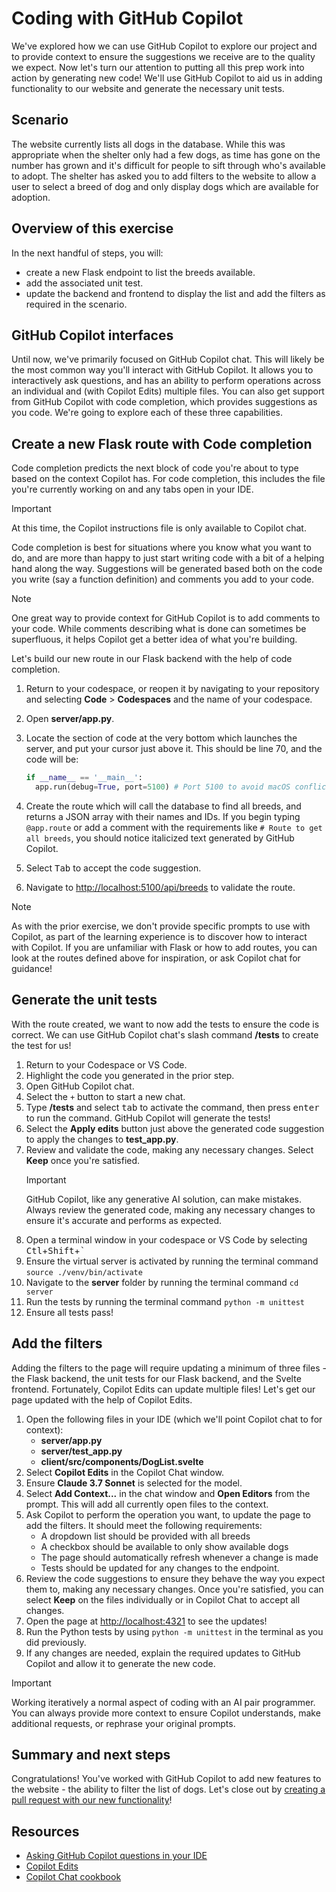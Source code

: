 # Coding with GitHub Copilot

We've explored how we can use GitHub Copilot to explore our project and to provide context to ensure the suggestions we receive are to the quality we expect. Now let's turn our attention to putting all this prep work into action by generating new code! We'll use GitHub Copilot to aid us in adding functionality to our website and generate the necessary unit tests.

## Scenario

The website currently lists all dogs in the database. While this was appropriate when the shelter only had a few dogs, as time has gone on the number has grown and it's difficult for people to sift through who's available to adopt. The shelter has asked you to add filters to the website to allow a user to select a breed of dog and only display dogs which are available for adoption.

## Overview of this exercise

In the next handful of steps, you will:

- create a new Flask endpoint to list the breeds available.
- add the associated unit test.
- update the backend and frontend to display the list and add the filters as required in the scenario.

## GitHub Copilot interfaces

Until now, we've primarily focused on GitHub Copilot chat. This will likely be the most common way you'll interact with GitHub Copilot. It allows you to interactively ask questions, and has an ability to perform operations across an individual and (with Copilot Edits) multiple files. You can also get support from GitHub Copilot with code completion, which provides suggestions as you code. We're going to explore each of these three capabilities.

## Create a new Flask route with Code completion

Code completion predicts the next block of code you're about to type based on the context Copilot has. For code completion, this includes the file you're currently working on and any tabs open in your IDE.

> [!IMPORTANT]
> At this time, the Copilot instructions file is only available to Copilot chat.

Code completion is best for situations where you know what you want to do, and are more than happy to just start writing code with a bit of a helping hand along the way. Suggestions will be generated based both on the code you write (say a function definition) and comments you add to your code.

> [!NOTE]
> One great way to provide context for GitHub Copilot is to add comments to your code. While comments describing what is done can sometimes be superfluous, it helps Copilot get a better idea of what you're building.

Let's build our new route in our Flask backend with the help of code completion.

1. Return to your codespace, or reopen it by navigating to your repository and selecting **Code** > **Codespaces** and the name of your codespace.
2. Open **server/app.py**.
3. Locate the section of code at the very bottom which launches the server, and put your cursor just above it. This should be line 70, and the code will be:

    ```python
    if __name__ == '__main__':
      app.run(debug=True, port=5100) # Port 5100 to avoid macOS conflicts
    ```

4. Create the route which will call the database to find all breeds, and returns a JSON array with their names and IDs. If you begin typing `@app.route` or add a comment with the requirements like `# Route to get all breeds`, you should notice italicized text generated by GitHub Copilot.
5. Select <kbd>Tab</kbd> to accept the code suggestion.
6. Navigate to [http://localhost:5100/api/breeds](http://localhost:5100/api/breeds) to validate the route.

> [!NOTE]
> As with the prior exercise, we don't provide specific prompts to use with Copilot, as part of the learning experience is to discover how to interact with Copilot. If you are unfamiliar with Flask or how to add routes, you can look at the routes defined above for inspiration, or ask Copilot chat for guidance!

## Generate the unit tests

With the route created, we want to now add the tests to ensure the code is correct. We can use GitHub Copilot chat's slash command **/tests** to create the test for us!

1. Return to your Codespace or VS Code.
2. Highlight the code you generated in the prior step.
3. Open GitHub Copilot chat.
4. Select the `+` button to start a new chat.
5. Type **/tests** and select <kbd>tab</kbd> to activate the command, then press <kbd>enter</kbd> to run the command. GitHub Copilot will generate the tests!
6. Select the **Apply edits** button just above the generated code suggestion to apply the changes to **test_app.py**.
7. Review and validate the code, making any necessary changes. Select **Keep** once you're satisfied.
    > [!IMPORTANT]
    > GitHub Copilot, like any generative AI solution, can make mistakes. Always review the generated code, making any necessary changes to ensure it's accurate and performs as expected.
8. Open a terminal window in your codespace or VS Code by selecting <kbd>Ctl</kbd>+<kbd>Shift</kbd>+<kbd>`</kbd>
9. Ensure the virtual server is activated by running the terminal command `source ./venv/bin/activate`
10. Navigate to the **server** folder by running the terminal command `cd server`
11. Run the tests by running the terminal command `python -m unittest`
12. Ensure all tests pass!

## Add the filters

Adding the filters to the page will require updating a minimum of three files - the Flask backend, the unit tests for our Flask backend, and the Svelte frontend. Fortunately, Copilot Edits can update multiple files! Let's get our page updated with the help of Copilot Edits.

1. Open the following files in your IDE (which we'll point Copilot chat to for context):
   - **server/app.py**
   - **server/test_app.py**
   - **client/src/components/DogList.svelte** 
2. Select **Copilot Edits** in the Copilot Chat window.
3. Ensure **Claude 3.7 Sonnet** is selected for the model.
4. Select **Add Context...** in the chat window and **Open Editors** from the prompt. This will add all currently open files to the context.
5. Ask Copilot to perform the operation you want, to update the page to add the filters. It should meet the following requirements:
    - A dropdown list should be provided with all breeds
    - A checkbox should be available to only show available dogs
    - The page should automatically refresh whenever a change is made
    - Tests should be updated for any changes to the endpoint.
6. Review the code suggestions to ensure they behave the way you expect them to, making any necessary changes. Once you're satisfied, you can select **Keep** on the files individually or in Copilot Chat to accept all changes.
7. Open the page at [http://localhost:4321](http://localhost:4321) to see the updates!
8. Run the Python tests by using `python -m unittest` in the terminal as you did previously.
9. If any changes are needed, explain the required updates to GitHub Copilot and allow it to generate the new code.

> [!IMPORTANT]
> Working iteratively a normal aspect of coding with an AI pair programmer. You can always provide more context to ensure Copilot understands, make additional requests, or rephrase your original prompts.

## Summary and next steps

Congratulations! You've worked with GitHub Copilot to add new features to the website - the ability to filter the list of dogs. Let's close out by [creating a pull request with our new functionality](./7-github-flow.md)!

## Resources

- [Asking GitHub Copilot questions in your IDE](https://docs.github.com/en/copilot/using-github-copilot/copilot-chat/asking-github-copilot-questions-in-your-ide)
- [Copilot Edits](https://code.visualstudio.com/docs/copilot/copilot-edits)
- [Copilot Chat cookbook](https://docs.github.com/en/copilot/copilot-chat-cookbook)
